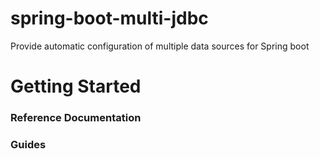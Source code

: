 # spring-boot-multi-jdbc
Provide automatic configuration of multiple data sources for Spring boot

# Getting Started

### Reference Documentation

### Guides
